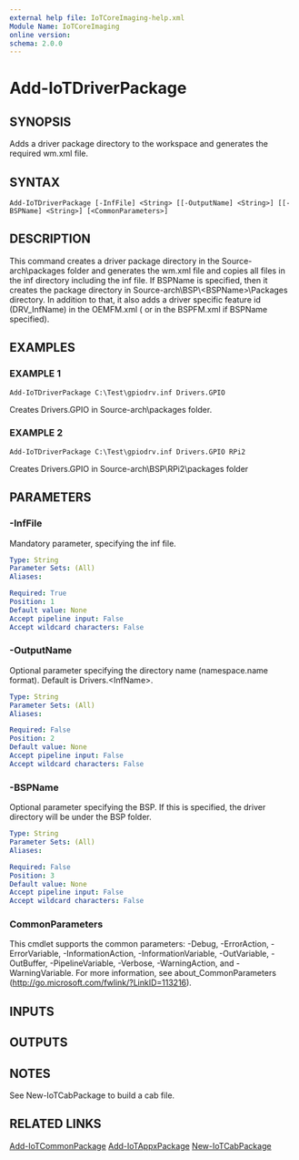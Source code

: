 ```yaml
---
external help file: IoTCoreImaging-help.xml
Module Name: IoTCoreImaging
online version:
schema: 2.0.0
---
```


# Add-IoTDriverPackage

## SYNOPSIS
Adds a driver package directory to the workspace and generates the required wm.xml file.

## SYNTAX

```
Add-IoTDriverPackage [-InfFile] <String> [[-OutputName] <String>] [[-BSPName] <String>] [<CommonParameters>]
```

## DESCRIPTION
This command creates a driver package directory in the Source-arch\packages folder and generates the wm.xml file and copies all files in the inf directory including the inf file.
If BSPName is specified, then it creates the package directory in Source-arch\BSP\\\<BSPName\>\Packages directory.
In addition to that, it also adds a driver specific feature id (DRV_InfName) in the OEMFM.xml ( or in the BSPFM.xml if BSPName specified).

## EXAMPLES

### EXAMPLE 1
```
Add-IoTDriverPackage C:\Test\gpiodrv.inf Drivers.GPIO
```

Creates Drivers.GPIO in Source-arch\packages folder.

### EXAMPLE 2
```
Add-IoTDriverPackage C:\Test\gpiodrv.inf Drivers.GPIO RPi2
```

Creates Drivers.GPIO in Source-arch\BSP\RPi2\packages folder

## PARAMETERS

### -InfFile
Mandatory parameter, specifying the inf file.

```yaml
Type: String
Parameter Sets: (All)
Aliases:

Required: True
Position: 1
Default value: None
Accept pipeline input: False
Accept wildcard characters: False
```

### -OutputName
Optional parameter specifying the directory name (namespace.name format).
Default is Drivers.\<InfName\>.

```yaml
Type: String
Parameter Sets: (All)
Aliases:

Required: False
Position: 2
Default value: None
Accept pipeline input: False
Accept wildcard characters: False
```

### -BSPName
Optional parameter specifying the BSP. If this is specified, the driver directory will be under the BSP folder.

```yaml
Type: String
Parameter Sets: (All)
Aliases:

Required: False
Position: 3
Default value: None
Accept pipeline input: False
Accept wildcard characters: False
```

### CommonParameters
This cmdlet supports the common parameters: -Debug, -ErrorAction, -ErrorVariable, -InformationAction, -InformationVariable, -OutVariable, -OutBuffer, -PipelineVariable, -Verbose, -WarningAction, and -WarningVariable. For more information, see about_CommonParameters (http://go.microsoft.com/fwlink/?LinkID=113216).

## INPUTS

## OUTPUTS

## NOTES
See New-IoTCabPackage to build a cab file.

## RELATED LINKS

[Add-IoTCommonPackage](Add-IoTCommonPackage.md)
[Add-IoTAppxPackage](Add-IoTAppxPackage.md)
[New-IoTCabPackage](New-IoTCabPackage.md)